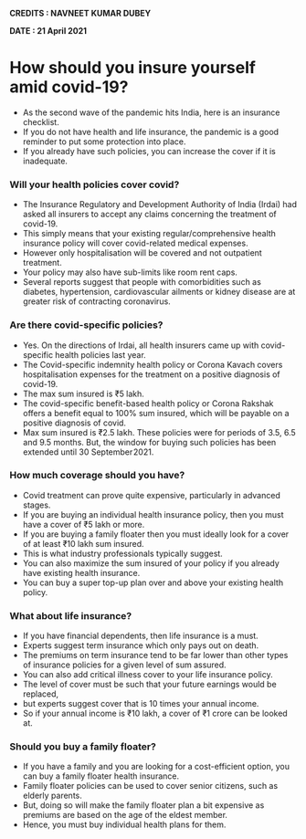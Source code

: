 **CREDITS : NAVNEET KUMAR DUBEY**

**DATE : 21 April 2021**

# How should you insure yourself amid covid-19?
- As the second wave of the pandemic hits India, here is an insurance checklist.
- If you do not have health and life insurance, the pandemic is a good reminder to put some protection into place.
- If you already have such policies, you can increase the cover if it is inadequate.

### Will your health policies cover covid?
- The Insurance Regulatory and Development Authority of India (Irdai) had asked all insurers to accept any claims concerning the treatment of covid-19.
- This simply means that your existing regular/comprehensive health insurance policy will cover covid-related medical expenses.
- However only hospitalisation will be covered and not outpatient treatment.
- Your policy may also have sub-limits like room rent caps.
- Several reports suggest that people with comorbidities such as diabetes, hypertension, cardiovascular ailments or kidney disease are at greater risk of contracting coronavirus.

### Are there covid-specific policies?
- Yes. On the directions of Irdai, all health insurers came up with covid-specific health policies last year.
- The Covid-specific indemnity health policy or Corona Kavach covers hospitalisation expenses for the treatment on a positive diagnosis of covid-19.
- The max sum insured is ₹5 lakh.
- The covid-specific benefit-based health policy or Corona Rakshak offers a benefit equal to 100% sum insured, which will be payable on a positive diagnosis of covid.
- Max sum insured is ₹2.5 lakh. These policies were for periods of 3.5, 6.5 and 9.5 months. But, the window for buying such policies has been extended until 30 September 2021.

### How much coverage should you have?
- Covid treatment can prove quite expensive, particularly in advanced stages.
- If you are buying an individual health insurance policy, then you must have a cover of ₹5 lakh or more.
- If you are buying a family floater then you must ideally look for a cover of at least ₹10 lakh sum insured.
- This is what industry professionals typically suggest.
- You can also maximize the sum insured of your policy if you already have existing health insurance.
- You can buy a super top-up plan over and above your existing health policy.

### What about life insurance?
- If you have financial dependents, then life insurance is a must.
- Experts suggest term insurance which only pays out on death.
- The premiums on term insurance tend to be far lower than other types of insurance policies for a given level of sum assured.
- You can also add critical illness cover to your life insurance policy.
- The level of cover must be such that your future earnings would be replaced,
- but experts suggest cover that is 10 times your annual income.
- So if your annual income is ₹10 lakh, a cover of ₹1 crore can be looked at.

### Should you buy a family floater?
- If you have a family and you are looking for a cost-efficient option, you can buy a family floater health insurance.
- Family floater policies can be used to cover senior citizens, such as elderly parents.
- But, doing so will make the family floater plan a bit expensive as premiums are based on the age of the eldest member.
- Hence, you must buy individual health plans for them.
